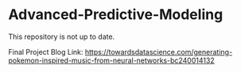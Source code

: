 # Advanced-Predictive-Modeling

This repository is not up to date. 

Final Project Blog Link: https://towardsdatascience.com/generating-pokemon-inspired-music-from-neural-networks-bc240014132

